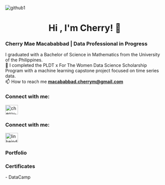<p align="left"> <img src="https://komarev.com/ghpvc/?username=github1&label=Profile%20views&color=0e75b6&style=flat" alt="github1" /> </p>
<h1 align="center">Hi , I'm Cherry! 👋 </h1>

<h3 align="left">Cherry Mae Macababbad | Data Professional in Progress</h3>

I graduated with a Bachelor of Science in Mathematics from the University of the Philippines. <br>
👋 I completed the PLDT x For The Women Data Science Scholarship Program with a machine learning capstone project focused on time series data. <br>
 📫 How to reach me **macababbad.cherrym@gmail.com**

<h3 align="left">Connect with me:</h3>
<p align="left">
<a href="https://linkedin.com/in/cherry-mae-macababbad" target="blank"><img align="center" src="https://raw.githubusercontent.com/rahuldkjain/github-profile-readme-generator/master/src/images/icons/Social/linked-in-alt.svg" alt="cherry-mae-macababbad" height="30" width="40" /></a>
</p>

<h3 align="left">Connect with me:</h3>
<a href="https://linkedin.com/in/linkeind1" target="blank"><img align="center" src="https://raw.githubusercontent.com/rahuldkjain/github-profile-readme-generator/master/src/images/icons/Social/linked-in-alt.svg" alt="linkeind1" height="30" width="40" /></a>

<h3 align="left">Portfolio</h3>


<h3 align="left">Certificates </h3>
- DataCamp 

  
<!--
**macababbadcherry/macababbadcherry** is a ✨ _special_ ✨ repository because its `README.md` (this file) appears on your GitHub profile.

Here are some ideas to get you started:

- 🔭 I’m currently working on ...
- 🌱 I’m currently learning ...
- 👯 I’m looking to collaborate on ...
- 🤔 I’m looking for help with ...
- 💬 Ask me about ...
- 📫 How to reach me: ...
- 😄 Pronouns: ...
- ⚡ Fun fact: ...
-->
